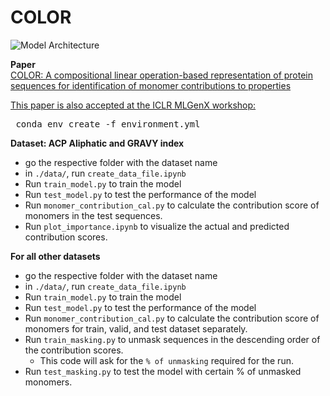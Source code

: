 # COLOR
![Model Architecture](https://drive.google.com/file/d/1RjHfIHcBQP5kwOnQOCZvP1tFrGMko-Wk/view?usp=drive_link)

**Paper** <br>
[COLOR: A compositional linear operation-based representation of protein sequences for identification of monomer contributions to properties](https://doi.org/10.1021/acs.jcim.5c00205) <br>

[This paper is also accepted at the ICLR MLGenX workshop:](https://openreview.net/pdf/85e9ee333ee39e85e5cd767283a13035cb03f509.pdf)

<pre> conda env create -f environment.yml </pre>

**Dataset: ACP Aliphatic and GRAVY index**<br>
 - go the respective folder with the dataset name
 - in `./data/`, run `create_data_file.ipynb`
 - Run `train_model.py` to train the model
 - Run `test_model.py` to test the performance of the model
 - Run `monomer_contribution_cal.py` to calculate the contribution score of monomers in the test sequences. 
 - Run `plot_importance.ipynb` to visualize the actual and predicted contribution scores. 


**For all other datasets**<br>
 - go the respective folder with the dataset name
 - in `./data/`, run `create_data_file.ipynb`
 - Run `train_model.py` to train the model
 - Run `test_model.py` to test the performance of the model
 - Run `monomer_contribution_cal.py` to calculate the contribution score of monomers for train, valid, and test dataset separately. 
 - Run `train_masking.py` to unmask sequences in the descending order of the contribution scores.
    - This code will ask for the `% of unmasking` required for the run. 
 - Run `test_masking.py` to test the model with certain % of unmasked monomers. 

